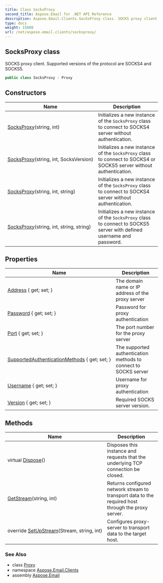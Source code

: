 ```yaml
---
title: Class SocksProxy
second_title: Aspose.Email for .NET API Reference
description: Aspose.Email.Clients.SocksProxy class. SOCKS proxy client. Supported versions of the protocol are SOCKS4 and SOCKS5
type: docs
weight: 15800
url: /net/aspose.email.clients/socksproxy/
---
```

## SocksProxy class

SOCKS proxy client. Supported versions of the protocol are SOCKS4 and SOCKS5.

```csharp
public class SocksProxy : Proxy
```

## Constructors

| Name | Description |
| --- | --- |
| [SocksProxy](socksproxy/#constructor)(string, int) | Initializes a new instance of the `SocksProxy` class to connect to SOCKS4 server without authentication. |
| [SocksProxy](socksproxy/#constructor_1)(string, int, SocksVersion) | Initializes a new instance of the `SocksProxy` class to connect to SOCKS4 or SOCKS5 server without authentication. |
| [SocksProxy](socksproxy/#constructor_2)(string, int, string) | Initializes a new instance of the `SocksProxy` class to connect to SOCKS4 server without authentication. |
| [SocksProxy](socksproxy/#constructor_3)(string, int, string, string) | Initializes a new instance of the `SocksProxy` class to connect to SOCKS5 server with defined username and password. |

## Properties

| Name | Description |
| --- | --- |
| [Address](../../aspose.email.clients/proxy/address/) { get; set; } | The domain name or IP address of the proxy server |
| [Password](../../aspose.email.clients/proxy/password/) { get; set; } | Password for proxy authentication |
| [Port](../../aspose.email.clients/proxy/port/) { get; set; } | The port number for the proxy server |
| [SupportedAuthenticationMethods](../../aspose.email.clients/socksproxy/supportedauthenticationmethods/) { get; set; } | The supported authentication methods to connect to SOCKS server |
| [Username](../../aspose.email.clients/proxy/username/) { get; set; } | Username for proxy authentication |
| [Version](../../aspose.email.clients/socksproxy/version/) { get; set; } | Required SOCKS server version. |

## Methods

| Name | Description |
| --- | --- |
| virtual [Dispose](../../aspose.email.clients/proxy/dispose/)() | Disposes this instance and requests that the underlying TCP connection be closed. |
| [GetStream](../../aspose.email.clients/proxy/getstream/)(string, int) | Returns configured network stream to transport data to the required host through the proxy server. |
| override [SetUpStream](../../aspose.email.clients/socksproxy/setupstream/)(Stream, string, int) | Configures proxy-server to transport data to the target host. |

### See Also

* class [Proxy](../proxy/)
* namespace [Aspose.Email.Clients](../../aspose.email.clients/)
* assembly [Aspose.Email](../../)


